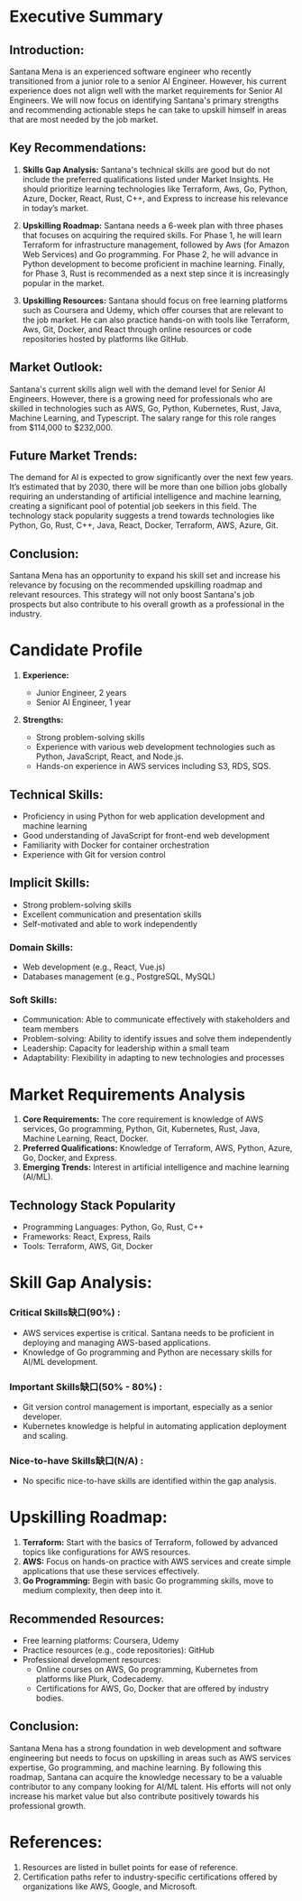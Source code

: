 # Executive Summary

## Introduction:
Santana Mena is an experienced software engineer who recently transitioned from a junior role to a senior AI Engineer. However, his current experience does not align well with the market requirements for Senior AI Engineers. We will now focus on identifying Santana's primary strengths and recommending actionable steps he can take to upskill himself in areas that are most needed by the job market.

## Key Recommendations:

1. **Skills Gap Analysis:** Santana's technical skills are good but do not include the preferred qualifications listed under Market Insights. He should prioritize learning technologies like Terraform, Aws, Go, Python, Azure, Docker, React, Rust, C++, and Express to increase his relevance in today’s market.

2. **Upskilling Roadmap:** Santana needs a 6-week plan with three phases that focuses on acquiring the required skills. For Phase 1, he will learn Terraform for infrastructure management, followed by Aws (for Amazon Web Services) and Go programming. For Phase 2, he will advance in Python development to become proficient in machine learning. Finally, for Phase 3, Rust is recommended as a next step since it is increasingly popular in the market.

3. **Upskilling Resources:** Santana should focus on free learning platforms such as Coursera and Udemy, which offer courses that are relevant to the job market. He can also practice hands-on with tools like Terraform, Aws, Git, Docker, and React through online resources or code repositories hosted by platforms like GitHub.

## Market Outlook:

Santana's current skills align well with the demand level for Senior AI Engineers. However, there is a growing need for professionals who are skilled in technologies such as AWS, Go, Python, Kubernetes, Rust, Java, Machine Learning, and Typescript. The salary range for this role ranges from $114,000 to $232,000.

## Future Market Trends:

The demand for AI is expected to grow significantly over the next few years. It’s estimated that by 2030, there will be more than one billion jobs globally requiring an understanding of artificial intelligence and machine learning, creating a significant pool of potential job seekers in this field. The technology stack popularity suggests a trend towards technologies like Python, Go, Rust, C++, Java, React, Docker, Terraform, AWS, Azure, Git.

## Conclusion:
Santana Mena has an opportunity to expand his skill set and increase his relevance by focusing on the recommended upskilling roadmap and relevant resources. This strategy will not only boost Santana's job prospects but also contribute to his overall growth as a professional in the industry.

# Candidate Profile

1. **Experience:**
   - Junior Engineer, 2 years
   - Senior AI Engineer, 1 year

2. **Strengths:**
   - Strong problem-solving skills
   - Experience with various web development technologies such as Python, JavaScript, React, and Node.js.
   - Hands-on experience in AWS services including S3, RDS, SQS.

## Technical Skills:

- Proficiency in using Python for web application development and machine learning
- Good understanding of JavaScript for front-end web development
- Familiarity with Docker for container orchestration
- Experience with Git for version control

## Implicit Skills:

- Strong problem-solving skills
- Excellent communication and presentation skills
- Self-motivated and able to work independently

### Domain Skills:

- Web development (e.g., React, Vue.js)
- Databases management (e.g., PostgreSQL, MySQL)

### Soft Skills:
  
- Communication: Able to communicate effectively with stakeholders and team members
- Problem-solving: Ability to identify issues and solve them independently
- Leadership: Capacity for leadership within a small team
- Adaptability: Flexibility in adapting to new technologies and processes

# Market Requirements Analysis

1. **Core Requirements:** The core requirement is knowledge of AWS services, Go programming, Python, Git, Kubernetes, Rust, Java, Machine Learning, React, Docker.
2. **Preferred Qualifications:** Knowledge of Terraform, AWS, Python, Azure, Go, Docker, and Express.
3. **Emerging Trends:** Interest in artificial intelligence and machine learning (AI/ML).

## Technology Stack Popularity

- Programming Languages: Python, Go, Rust, C++
- Frameworks: React, Express, Rails
- Tools: Terraform, AWS, Git, Docker

# Skill Gap Analysis:

### Critical Skills缺口(90%) : 

- AWS services expertise is critical. Santana needs to be proficient in deploying and managing AWS-based applications.
- Knowledge of Go programming and Python are necessary skills for AI/ML development.

### Important Skills缺口(50% - 80%) :

- Git version control management is important, especially as a senior developer.
- Kubernetes knowledge is helpful in automating application deployment and scaling.

### Nice-to-have Skills缺口(N/A) : 

- No specific nice-to-have skills are identified within the gap analysis.

# Upskilling Roadmap:

1. **Terraform:** Start with the basics of Terraform, followed by advanced topics like configurations for AWS resources.
2. **AWS:** Focus on hands-on practice with AWS services and create simple applications that use these services effectively.
3. **Go Programming:** Begin with basic Go programming skills, move to medium complexity, then deep into it.

## Recommended Resources:

- Free learning platforms: Coursera, Udemy
- Practice resources (e.g., code repositories): GitHub
- Professional development resources:
  - Online courses on AWS, Go programming, Kubernetes from platforms like Plurk, Codecademy.
  - Certifications for AWS, Go, Docker that are offered by industry bodies.

## Conclusion:

Santana Mena has a strong foundation in web development and software engineering but needs to focus on upskilling in areas such as AWS services expertise, Go programming, and machine learning. By following this roadmap, Santana can acquire the knowledge necessary to be a valuable contributor to any company looking for AI/ML talent. His efforts will not only increase his market value but also contribute positively towards his professional growth.

# References:
1. Resources are listed in bullet points for ease of reference.
2. Certification paths refer to industry-specific certifications offered by organizations like AWS, Google, and Microsoft.